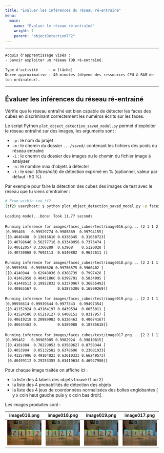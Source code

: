 ```yaml
---
title: "Évaluer les inférences du réseau ré-entrainé"
menu:
  main:
    name: "Évaluer le réseau ré-entraîné"
    weight: 7
    parent: "objectDetectionTF2"
---
```


---
    Acquis d'apprentissage visés :
    - Savoir exploiter un réseau TOD ré-entraîné.

    Type d'activité     : ⚙️ [tâche]
    Durée approximative : 40 minutes (dépend des ressources CPU & RAM de ton ordinateur).
---

## Évaluer les inférences du réseau ré-entrainé

Vérifie que le réseau entraîné est bien capable de détecter les faces des cubes en discriminant correctement les numéros écrits sur les faces.

Le script Python `plot_object_detection_saved_model.py` permet d'exploiter le réseau entraîné sur des images, les arguments sont :
* `-p` : le nom du projet
* `-m` : le chemin du dossier `.../saved/` contenant les fichiers des poids du réseau entraîné
* `-i` : le chemin du dossier des images ou le chemin du fichier image à analyser
* `-n` : le nombre max d'objets à détecter
* `-t` : le seuil (_threshold_) de détection exprimé en % (optionnel, valeur par défaut : 50 %).

Par exemple pour faire la détection des cubes des images de test avec le réseau que tu viens d'entraîner :

```bash
# From within tod_tf2
(tf2) user@host: $ python plot_object_detection_saved_model.py -p faces_cubes -s $PTN_DIR/saved_model1/saved_model -i images/faces_cubes/test/ -n 4

Loading model...Done! Took 11.77 seconds

Running inference for images/faces_cubes/test/image016.png... [2 1 1 2]
[0.999408   0.99929774 0.9985869  0.99794155]
[[0.4046488  0.13016616 0.6338345  0.31058723]
 [0.40798646 0.56277716 0.63340956 0.7373474 ]
 [0.40612057 0.3360289  0.63908    0.5120028 ]
 [0.40730068 0.7692113  0.6340802  0.9632611 ]]

Running inference for images/faces_cubes/test/image018.png... [2 2 1 1]
[0.9995958  0.99956626 0.99756575 0.9960402 ]
[[0.4140944  0.62948036 0.6388739  0.7997428 ]
 [0.41462958 0.40451866 0.6399791  0.5834095 ]
 [0.41448513 0.19922832 0.63370967 0.36855492]
 [0.40865567 0.         0.63875306 0.16509269]]

Running inference for images/faces_cubes/test/image019.png... [2 2 1 1]
[0.99956614 0.99939644 0.9977343  0.99497354]
[[0.41152024 0.43164197 0.6439534  0.6055011 ]
 [0.41524586 0.65218127 0.6408151  0.8317957 ]
 [0.40619218 0.20989983 0.6326463  0.40074167]
 [0.40634462 0.         0.6389088  0.18785618]]

Running inference for images/faces_cubes/test/image017.png... [2 2 1 1]
[0.999482   0.99903905 0.9982924  0.99810815]
[[0.4101084  0.70229053 0.63589627 0.8758344 ]
 [0.4053984  0.05132582 0.6378698  0.23081933]
 [0.41257906 0.49104023 0.63610333 0.66249573]
 [0.40499112 0.29253355 0.63419634 0.46947986]]
```
Pour chaque image traitée on affiche ici :
* la liste des 4 labels des objets trouvé (1 ou 2)
* la liste des 4 probabilités de détection des objets
* la liste des 4 jeux de coordonnées normalisées des boîtes englobantes [ y x coin haut gauche puis y x coin bas droit]. 

Les images produites sont :

|   image016.png           |   image018.png               |            image019.png    |    image017.png
:-------------------------:|:----------------------------:|:--------------------------:|:------------------------------:
![1](img/infere_img01.png) |  ![2](img/infere_img02.png)  | ![3](img/infere_img03.png) | ![4](img/infere_img04.png)

